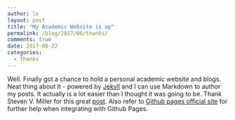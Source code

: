 ```yaml
---
author: le
layout: post
title: "My Academic Website is up"
permalink: /blog/2017/08/thanks/
comments: true
date: 2017-08-22
categories:
  - Thanks 
---
```


Well. Finally got a chance to hold a personal academic website and blogs. Neat thing about it - powered by [Jekyll](http://jekyllrb.com) and I can use Markdown to author my posts. It actually is a lot easier than I thought it was going to be. Thank Steven V. Miller for this great [post](http://svmiller.com/blog/2015/08/create-your-website-in-jekyll/). Also refer to [Github pages official site][gh help] for further help when integrating with Github Pages.

[gh help]: https://help.github.com/categories/customizing-github-pages/